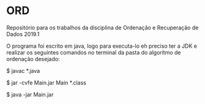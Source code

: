 # ORD
 Repositório para os trabalhos da disciplina de Ordenação e Recuperação de Dados 2019.1 



O programa foi escrito em java, logo para executa-lo eh preciso ter a JDK e realizar os seguintes comandos no terminal da pasta do algorítmo de ordenação desejado:

$ javac *.java

$ jar -cvfe Main.jar Main *.class

$ java -jar Main.jar
